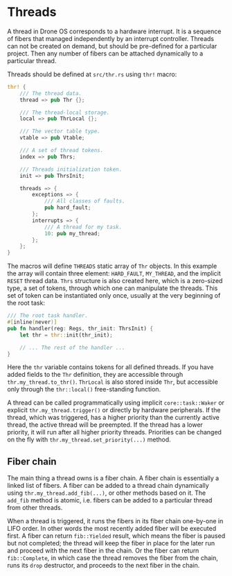# Threads

A thread in Drone OS corresponds to a hardware interrupt. It is a sequence of
fibers that managed independently by an interrupt controller. Threads can not be
created on demand, but should be pre-defined for a particular project. Then any
number of fibers can be attached dynamically to a particular thread.

Threads should be defined at `src/thr.rs` using `thr!` macro:

```rust
thr! {
    /// The thread data.
    thread => pub Thr {};

    /// The thread-local storage.
    local => pub ThrLocal {};

    /// The vector table type.
    vtable => pub Vtable;

    /// A set of thread tokens.
    index => pub Thrs;

    /// Threads initialization token.
    init => pub ThrsInit;

    threads => {
        exceptions => {
            /// All classes of faults.
            pub hard_fault;
        };
        interrupts => {
            /// A thread for my task.
            10: pub my_thread;
        };
    };
}
```

The macros will define `THREADS` static array of `Thr` objects. In this example
the array will contain three element: `HARD_FAULT`, `MY_THREAD`, and the
implicit `RESET` thread data. `Thrs` structure is also created here, which is a
zero-sized type, a set of tokens, through which one can manipulate the
threads. This set of token can be instantiated only once, usually at the very
beginning of the root task:

```rust
/// The root task handler.
#[inline(never)]
pub fn handler(reg: Regs, thr_init: ThrsInit) {
    let thr = thr::init(thr_init);

    // ... The rest of the handler ...
}
```

Here the `thr` variable contains tokens for all defined threads. If you have
added fields to the `Thr` definition, they are accessible through
`thr.my_thread.to_thr()`. `ThrLocal` is also stored inside `Thr`, but accessible
only through the `thr::local()` free-standing function.

A thread can be called programmatically using implicit `core::task::Waker` or
explicit `thr.my_thread.trigger()` or directly by hardware peripherals. If the
thread, which was triggered, has a higher priority than the currently active
thread, the active thread will be preempted. If the thread has a lower priority,
it will run after all higher priority threads. Priorities can be changed on the
fly with `thr.my_thread.set_priority(...)` method.

## Fiber chain

The main thing a thread owns is a fiber chain. A fiber chain is essentially a
linked list of fibers. A fiber can be added to a thread chain dynamically using
`thr.my_thread.add_fib(...)`, or other methods based on it. The `add_fib` method
is atomic, i.e. fibers can be added to a particular thread from other threads.

When a thread is triggered, it runs the fibers in its fiber chain one-by-one in
LIFO order. In other words the most recently added fiber will be executed
first. A fiber can return `fib::Yielded` result, which means the fiber is paused
but not completed; the thread will keep the fiber in place for the later run and
proceed with the next fiber in the chain. Or the fiber can return
`fib::Complete`, in which case the thread removes the fiber from the chain, runs
its `drop` destructor, and proceeds to the next fiber in the chain.
